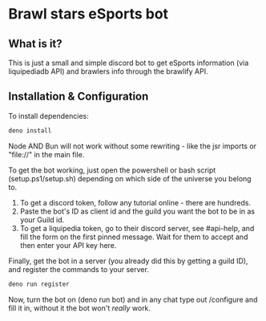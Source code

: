 # Brawl stars eSports bot

## What is it?

This is just a small and simple discord bot to get eSports information (via
liquipediadb API) and brawlers info through the brawlify API.

## Installation & Configuration

To install dependencies:

```bash
deno install
```

Node AND Bun will not work without some rewriting - like the jsr imports or
"file://" in the main file.

To get the bot working, just open the powershell or bash script
(setup.ps1/setup.sh) depending on which side of the universe you belong to.

1. To get a discord token, follow any tutorial online - there are hundreds.
2. Paste the bot's ID as client id and the guild you want the bot to be in as
   your Guild id.
3. To get a liquipedia token, go to their discord server, see #api-help, and
   fill the form on the first pinned message. Wait for them to accept and then
   enter your API key here.

Finally, get the bot in a server (you already did this by getting a guild ID),
and register the commands to your server.

```bash
deno run register
```

Now, turn the bot on (deno run bot) and in any chat type out /configure and
fill it in, without it the bot won't _really_ work.
